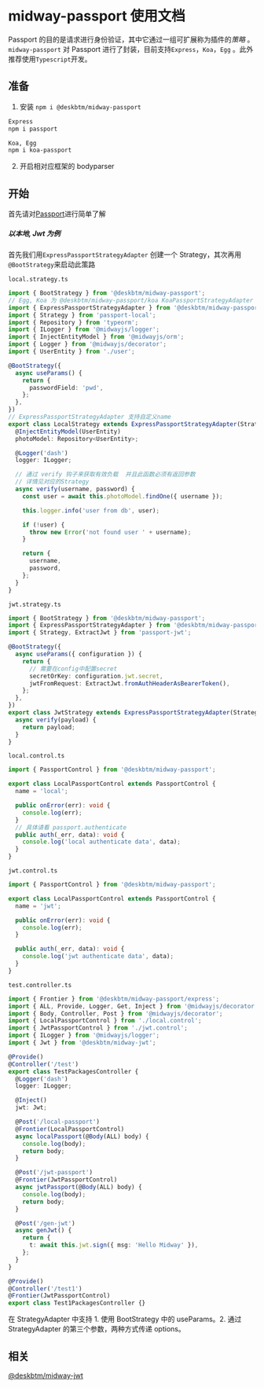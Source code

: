 # midway-passport 使用文档

Passport 的目的是请求进行身份验证，其中它通过一组可扩展称为插件的*策略* 。`midway-passport` 对 Passport 进行了封装，目前支持`Express`，`Koa`，`Egg` 。此外推荐使用`Typescript`开发。

## 准备

1. 安装 `npm i @deskbtm/midway-passport`

```bash
Express
npm i passport
```

```bash
Koa, Egg
npm i koa-passport
```

2. 开启相对应框架的 bodyparser

## 开始

首先请对[Passport](https://www.npmjs.com/package/passport)进行简单了解

##### 以本地, Jwt 为例

首先我们用`ExpressPassportStrategyAdapter` 创建一个 Strategy，其次再用`@BootStrategy`来启动此策路

`local.strategy.ts`

```ts
import { BootStrategy } from '@deskbtm/midway-passport';
// Egg, Koa 为 @deskbtm/midway-passport/koa KoaPassportStrategyAdapter
import { ExpressPassportStrategyAdapter } from '@deskbtm/midway-passport/express';
import { Strategy } from 'passport-local';
import { Repository } from 'typeorm';
import { ILogger } from '@midwayjs/logger';
import { InjectEntityModel } from '@midwayjs/orm';
import { Logger } from '@midwayjs/decorator';
import { UserEntity } from './user';

@BootStrategy({
  async useParams() {
    return {
      passwordField: 'pwd',
    };
  },
})
// ExpressPassportStrategyAdapter 支持自定义name
export class LocalStrategy extends ExpressPassportStrategyAdapter(Strategy, 'local') {
  @InjectEntityModel(UserEntity)
  photoModel: Repository<UserEntity>;

  @Logger('dash')
  logger: ILogger;

  // 通过 verify 钩子来获取有效负载  并且此函数必须有返回参数
  // 详情见对应的Strategy
  async verify(username, password) {
    const user = await this.photoModel.findOne({ username });

    this.logger.info('user from db', user);

    if (!user) {
      throw new Error('not found user ' + username);
    }

    return {
      username,
      password,
    };
  }
}
```

`jwt.strategy.ts`

```ts
import { BootStrategy } from '@deskbtm/midway-passport';
import { ExpressPassportStrategyAdapter } from '@deskbtm/midway-passport/express';
import { Strategy, ExtractJwt } from 'passport-jwt';

@BootStrategy({
  async useParams({ configuration }) {
    return {
      // 需要在config中配置secret
      secretOrKey: configuration.jwt.secret,
      jwtFromRequest: ExtractJwt.fromAuthHeaderAsBearerToken(),
    };
  },
})
export class JwtStrategy extends ExpressPassportStrategyAdapter(Strategy, 'jwt') {
  async verify(payload) {
    return payload;
  }
}
```

`local.control.ts`

```ts
import { PassportControl } from '@deskbtm/midway-passport';

export class LocalPassportControl extends PassportControl {
  name = 'local';

  public onError(err): void {
    console.log(err);
  }
  // 具体请看 passport.authenticate
  public auth(_err, data): void {
    console.log('local authenticate data', data);
  }
}
```

`jwt.control.ts`

```ts
import { PassportControl } from '@deskbtm/midway-passport';

export class LocalPassportControl extends PassportControl {
  name = 'jwt';

  public onError(err): void {
    console.log(err);
  }

  public auth(_err, data): void {
    console.log('jwt authenticate data', data);
  }
}
```

`test.controller.ts`

```ts
import { Frontier } from '@deskbtm/midway-passport/express';
import { ALL, Provide, Logger, Get, Inject } from '@midwayjs/decorator';
import { Body, Controller, Post } from '@midwayjs/decorator';
import { LocalPassportControl } from './local.control';
import { JwtPassportControl } from './jwt.control';
import { ILogger } from '@midwayjs/logger';
import { Jwt } from '@deskbtm/midway-jwt';

@Provide()
@Controller('/test')
export class TestPackagesController {
  @Logger('dash')
  logger: ILogger;

  @Inject()
  jwt: Jwt;

  @Post('/local-passport')
  @Frontier(LocalPassportControl)
  async localPassport(@Body(ALL) body) {
    console.log(body);
    return body;
  }

  @Post('/jwt-passport')
  @Frontier(JwtPassportControl)
  async jwtPassport(@Body(ALL) body) {
    console.log(body);
    return body;
  }

  @Post('/gen-jwt')
  async genJwt() {
    return {
      t: await this.jwt.sign({ msg: 'Hello Midway' }),
    };
  }
}

@Provide()
@Controller('/test1')
@Frontier(JwtPassportControl)
export class Test1PackagesController {}
```

在 StrategyAdapter 中支持 1. 使用 BootStrategy 中的 useParams。2. 通过 StrategyAdapter 的第三个参数，两种方式传递 options。

## 相关

[@deskbtm/midway-jwt](../midway-jwt/README.md)
